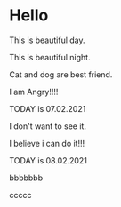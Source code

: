 # Hello
This is beautiful day.

This is beautiful night.

Cat and dog are best friend.

I am Angry!!!!

TODAY is 07.02.2021

I don't want to see it.

I believe i can do it!!!

TODAY is 08.02.2021

bbbbbbb


ccccc